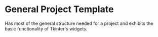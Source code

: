 # General Project Template
Has most of the general structure needed for a project and exhibits the basic functionality of Tkinter's widgets.

